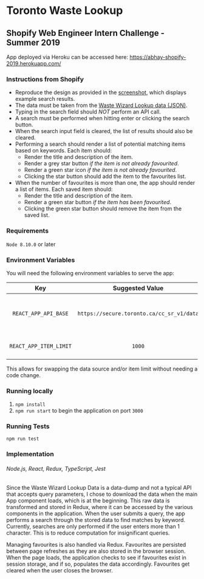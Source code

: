 # Toronto Waste Lookup
## Shopify Web Engineer Intern Challenge - Summer 2019

App deployed via Heroku can be accessed here: https://abhay-shopify-2019.herokuapp.com/

### Instructions from Shopify
- Reproduce the design as provided in the [screenshot](http://cdn.shopify.com/static/web-eng-challenge-summer-2019/design.png), which displays example search results.
- The data must be taken from the [Waste Wizard Lookup data (JSON)](https://www.toronto.ca/city-government/data-research-maps/open-data/open-data-catalogue/#5ed40494-a290-7807-d5da-09ab6a56fca2).
- Typing in the search field should *NOT* perform an API call.
- A search must be performed when hitting enter or clicking the search button.
- When the search input field is cleared, the list of results should also be cleared. 
- Performing a search should render a list of potential matching items based on keywords. Each item should:
   - Render the title and description of the item.
   - Render a grey star button *if the item is not already favourited*.
   - Render a green star icon *if the item is not already favourited*.
   - Clicking the star button should add the item to the favourites list.
- When the number of favourites is more than one, the app should render a list of items. Each saved item should:
   - Render the title and description of the item.
   - Render a green star button *if the item has been favourited*.
   - Clicking the green star button should remove the item from the saved list.

### Requirements
`Node 8.10.0` or later

### Environment Variables
You will need the following environment variables to serve the app:

|           Key          |              Suggested Value              |             Description             |
|:----------------------:|:-----------------------------------------:|:-----------------------------------:|
| `REACT_APP_API_BASE`   | `https://secure.toronto.ca/cc_sr_v1/data` | The Waste Wizard Lookup Data source |
| `REACT_APP_ITEM_LIMIT` | `1000`                                    | Item limit for data source          |

This allows for swapping the data source and/or item limit without needing a code change.

### Running locally
1. `npm install`
2. `npm run start` to begin the application on port `3000`

### Running Tests
`npm run test`

### Implementation
###### Node.js, React, Redux, TypeScript, Jest

Since the Waste Wizard Lookup Data is a data-dump and not a typical API that accepts query parameters, I chose to download the data when the main App component loads, which is at the beginning. This raw data is transformed and stored in Redux, where it can be accessed by the various components in the application. When the user submits a query, the app performs a search through the stored data to find matches by keyword. Currently, searches are only performed if the user enters more than 1 character. This is to reduce computation for insignificant queries.

Managing favourites is also handled via Redux. Favourites are persisted between page refreshes as they are also stored in the browser session. When the page loads, the application checks to see if favourites exist in session storage, and if so, populates the data accordingly. Favourites get cleared when the user closes the browser.

